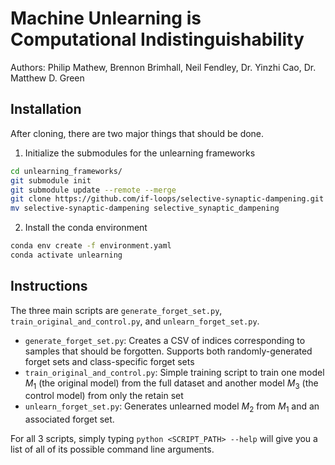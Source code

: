 # Machine Unlearning is Computational Indistinguishability
Authors: Philip Mathew, Brennon Brimhall, Neil Fendley, Dr. Yinzhi Cao, Dr. Matthew D. Green

## Installation
After cloning, there are two major things that should be done.

1) Initialize the submodules for the unlearning frameworks
```bash
cd unlearning_frameworks/
git submodule init
git submodule update --remote --merge
git clone https://github.com/if-loops/selective-synaptic-dampening.git
mv selective-synaptic-dampening selective_synaptic_dampening
```

2) Install the conda environment
```bash
conda env create -f environment.yaml
conda activate unlearning
```

## Instructions
The three main scripts are `generate_forget_set.py`, `train_original_and_control.py`, and `unlearn_forget_set.py`.
- `generate_forget_set.py`: Creates a CSV of indices corresponding to samples that should be forgotten. Supports both randomly-generated forget sets and class-specific forget sets
- `train_original_and_control.py`: Simple training script to train one model $M_1$ (the original model) from the full dataset and another model $M_3$ (the control model) from only the retain set
- `unlearn_forget_set.py`: Generates unlearned model $M_2$ from $M_1$ and an associated forget set. 

For all 3 scripts, simply typing `python <SCRIPT_PATH> --help` will give you a list of all of its possible command line arguments.
